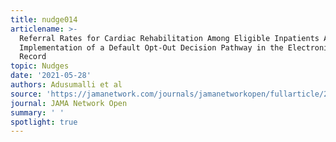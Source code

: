 ```yaml
---
title: nudge014
articlename: >-
  Referral Rates for Cardiac Rehabilitation Among Eligible Inpatients After
  Implementation of a Default Opt-Out Decision Pathway in the Electronic Medical
  Record
topic: Nudges
date: '2021-05-28'
authors: Adusumalli et al
source: 'https://jamanetwork.com/journals/jamanetworkopen/fullarticle/2775072'
journal: JAMA Network Open
summary: ' '
spotlight: true
---
```


